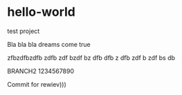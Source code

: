 hello-world
===========

test project

Bla bla bla 
dreams come true 

zfbzdfbzdfb
zdfb
zdf
bzdf
bz
dfb
dfb
z
dfb
zdf
b
zdf
bs
db


BRANCH2  1234567890

Commit for rewiev)))
